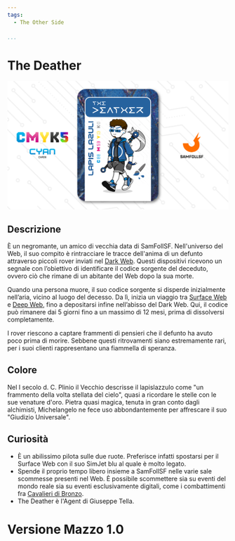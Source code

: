 ```yaml
---
tags:
  - The Other Side

...
```


# The Deather

![thedeather](../eg/C/thedeather.jpg)

## Descrizione

È un negromante, un amico di vecchia data di SamFollSF. Nell'universo del Web, il suo compito è rintracciare le tracce dell'anima di un defunto attraverso piccoli rover inviati nel [Dark Web](../Remix/deep.md). Questi dispositivi ricevono un segnale con l’obiettivo di identificare il codice sorgente del deceduto, ovvero ciò che rimane di un abitante del Web dopo la sua morte.

Quando una persona muore, il suo codice sorgente si disperde inizialmente nell’aria, vicino al luogo del decesso. Da lì, inizia un viaggio tra [Surface Web](../Remix/deep.md) e [Deep Web](../Remix/deep.md), fino a depositarsi infine nell’abisso del Dark Web. Qui, il codice può rimanere dai 5 giorni fino a un massimo di 12 mesi, prima di dissolversi completamente.

I rover riescono a captare frammenti di pensieri che il defunto ha avuto poco prima di morire. Sebbene questi ritrovamenti siano estremamente rari, per i suoi clienti rappresentano una fiammella di speranza.

## Colore

Nel I secolo d. C. Plinio il Vecchio descrisse il lapislazzulo come "un frammento della volta stellata del cielo", quasi a ricordare le stelle con le sue venature d'oro. Pietra quasi magica, tenuta in gran conto dagli alchimisti, Michelangelo ne fece uso abbondantemente per affrescare il suo "Giudizio Universale".

## Curiosità

- È un abilissimo pilota sulle due ruote. Preferisce infatti spostarsi per il Surface Web con il suo SimJet blu al quale è molto legato.
- Spende il proprio tempo libero insieme a SamFollSF nelle varie sale scommesse presenti nel Web. È possibile scommettere sia su eventi del mondo reale sia su eventi esclusivamente digitali, come i combattimenti fra [Cavalieri di Bronzo](../Remix/metal.md).
- The Deather è l'Agent di Giuseppe Tella.

# Versione Mazzo 1.0